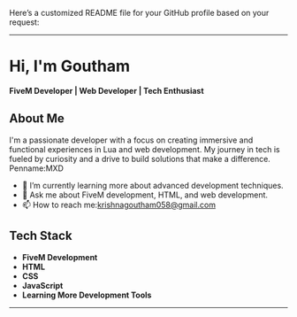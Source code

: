 Here’s a customized README file for your GitHub profile based on your request:

---

# Hi, I'm Goutham 

**FiveM Developer | Web Developer | Tech Enthusiast**


## About Me
I'm a passionate developer with a focus on creating immersive and functional experiences in Lua and web development. My journey in tech is fueled by curiosity and a drive to build solutions that make a difference.
Penname:MXD
- 🌱 I’m currently learning more about advanced development techniques.
- 💬 Ask me about FiveM development, HTML, and web development.
- 📫 How to reach me:krishnagoutham058@gmail.com

## Tech Stack

- **FiveM Development**
- **HTML**
- **CSS**
- **JavaScript**
- **Learning More Development Tools**

---

